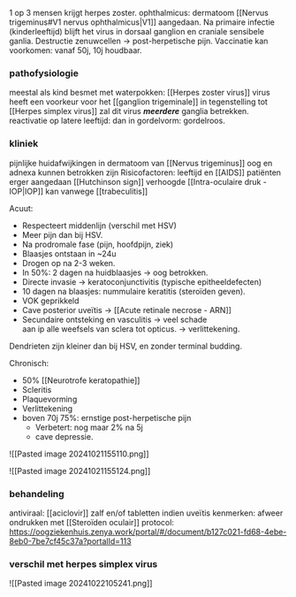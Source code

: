 1 op 3 mensen krijgt herpes zoster.
ophthalmicus: dermatoom [[Nervus trigeminus#V1 nervus ophthalmicus|V1]] aangedaan.
Na primaire infectie (kinderleeftijd) blijft het virus in dorsaal ganglion en craniale sensibele ganlia.
Destructie zenuwcellen -> post-herpetische pijn.
Vaccinatie kan voorkomen: vanaf 50j, 10j houdbaar.
### pathofysiologie
meestal als kind besmet met waterpokken: [[Herpes zoster virus]]
virus heeft een voorkeur voor het [[ganglion trigeminale]] 
in tegenstelling tot [[Herpes simplex virus]] zal dit virus ***meerdere*** ganglia betrekken.
reactivatie op latere leeftijd: dan in gordelvorm: gordelroos.

### kliniek
pijnlijke huidafwijkingen in dermatoom van [[Nervus trigeminus]] 
oog en adnexa kunnen betrokken zijn
Risicofactoren: leeftijd en [[AIDS]] patiënten erger aangedaan
[[Hutchinson sign]] 
verhoogde [[Intra-oculaire druk - IOP|IOP]] kan vanwege [[trabeculitis]] 

Acuut:
- Respecteert middenlijn (verschil met HSV)
- Meer pijn dan bij HSV.
- Na prodromale fase (pijn, hoofdpijn, ziek)
- Blaasjes ontstaan in ~24u
- Drogen op na 2-3 weken.
- In 50%: 2 dagen na huidblaasjes -> oog betrokken.
- Directe invasie -> keratoconjunctivitis (typische epitheeldefecten)
- 10 dagen na blaasjes: nummulaire keratitis (steroïden geven).
- VOK geprikkeld
- Cave posterior uveïtis -> [[Acute retinale necrose - ARN]]
- Secundaire ontsteking en vasculitis -> veel schade  
    aan ip alle weefsels van sclera tot opticus. -> verlittekening.

Dendrieten zijn kleiner dan bij HSV, en zonder terminal budding.

Chronisch:
- 50% [[Neurotrofe keratopathie]] 
- Scleritis
- Plaquevorming
- Verlittekening
- boven 70j 75%: ernstige post-herpetische pijn
	- Verbetert: nog maar 2% na 5j
	- cave depressie.

![[Pasted image 20241021155110.png]]

![[Pasted image 20241021155124.png]]
### behandeling
antiviraal: [[aciclovir]] zalf en/of tabletten
indien uveïtis kenmerken: afweer ondrukken met [[Steroïden oculair]]
protocol: https://oogziekenhuis.zenya.work/portal/#/document/b127c021-fd68-4ebe-8eb0-7be7cf45c37a?portalId=113

### verschil met herpes simplex virus
![[Pasted image 20241022105241.png]]